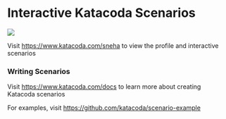 # Interactive Katacoda Scenarios

[![](http://shields.katacoda.com/katacoda/sneha/count.svg)](https://www.katacoda.com/sneha "Get your profile on Katacoda.com")

Visit https://www.katacoda.com/sneha to view the profile and interactive scenarios

### Writing Scenarios
Visit https://www.katacoda.com/docs to learn more about creating Katacoda scenarios

For examples, visit https://github.com/katacoda/scenario-example
